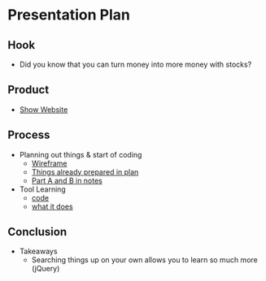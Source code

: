 # Presentation Plan

## Hook
* Did you know that you can turn money into more money with stocks?

## Product
* [Show Website](https://darrenl5941.github.io/sep10-freedom-project/)

## Process
* Planning out things & start of coding
  * [Wireframe](https://github.com/darrenl5941/sep10-freedom-project/tree/main/prep/wireframes)
  * [Things already prepared in plan](https://github.com/darrenl5941/sep10-freedom-project/blob/main/prep/plan.md)
  * [Part A and B in notes](https://docs.google.com/document/d/1cjlRyPMCCClynQqTZyBNmWltZkmHd5J-wcngivi1uck/edit?tab=t.0#bookmark=id.5mrcdf62v16f)
* Tool Learning
  * [code](https://github.com/darrenl5941/sep10-freedom-project/blob/main/tool/jquery/jquery-tinkering-4.html)
  * [what it does](https://darrenl5941.github.io/sep10-freedom-project/tool/jquery/jquery-tinkering-4.html?test=)

## Conclusion
* Takeaways
  * Searching things up on your own allows you to learn so much more (jQuery)
  

<!-- EXAMPLE

## Hook
* Verbal riddle of GGD

## Product
* GIF/Demo of example/non-example

## Process
* Flowchart of plan
  * MVP: noun -> door -> yes/no
  * Beyond MVP: noun -> word relation API -> noun API -> yes/no, with counterexample
* Code snippets of:
  * MVP
  * Both APIs
  * Challenge with API keys

## Conclusion
* [URL to project]
* Takeaways
  * Less = more: the heart of the riddle was one line of code; it obviously took more to make the entire thing work, but one complicated line of regular expressions was essentially the solution to the riddle
  * Expect the unexpected: it’s important to budget time for things you don’t account for; for example, I didn’t consider the fact that I would need another entire API to detect nouns
  * Determination is key: ironically enough, I had to make my API keys private. At first, it didn’t seem like it was possible, which meant I couldn’t publish my app. But after all of that hard work, I was determined to find a solution, and I found it in config variables.
* "Presentation can’t, but a speech can"


-->
